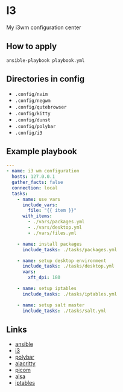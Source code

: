 # I3

My i3wm configuration center

## How to apply

`ansible-playbook playbook.yml` 

## Directories in config

- `.config/nvim`
- `.config/negwm`
- `.config/qutebrowser`
- `.config/kitty`
- `.config/dunst`
- `.config/polybar`
- `.config/i3`

## Example playbook

```yaml
---
- name: i3 wm configuration
  hosts: 127.0.0.1
  gather_facts: false
  connection: local
  tasks:
    - name: use vars
      include_vars:
        file: "{{ item }}"
      with_items:
        - ./vars/packages.yml
        - ./vars/desktop.yml
        - ./vars/files.yml

    - name: install packages
      include_tasks: ./tasks/packages.yml

    - name: setup desktop environment
      include_tasks: ./tasks/desktop.yml
      vars:
        xft_dpi: 180

    - name: setup iptables
      include_tasks: ./tasks/iptables.yml

    - name: setup salt master
      include_tasks: ./tasks/salt.yml
```

## Links

- [ansible](https://www.ansible.com/)
- [i3](https://i3wm.org/)
- [polybar](https://polybar.github.io/)
- [alacritty](https://alacritty.org/)
- [picom](https://wiki.archlinux.org/title/Picom)
- [alsa](https://wiki.archlinux.org/title/Advanced_Linux_Sound_Architecture)
- [iptables](https://wiki.archlinux.org/title/Iptables)
